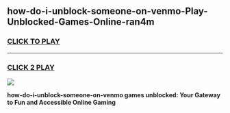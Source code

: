 
## how-do-i-unblock-someone-on-venmo-Play-Unblocked-Games-Online-ran4m
<h3>
<a href="https://premium76.site?title=how-do-i-unblock-someone-on-venmo&ref=25A">CLICK TO PLAY</a></h3>
<hr>

<h3>
<a href="https://premium76.site?title=how-do-i-unblock-someone-on-venmo&ref=25A">CLICK 2 PLAY</a>
  
</h3>

<a href="https://premium76.site?title=how-do-i-unblock-someone-on-venmo&ref=25A"><img src="https://clearcache.store/games.png"></a>


**how-do-i-unblock-someone-on-venmo games unblocked: Your Gateway to Fun and Accessible Online Gaming**
